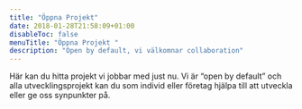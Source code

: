 ```yaml
---
title: "Öppna Projekt"
date: 2018-01-28T21:58:09+01:00
disableToc: false
menuTitle: "Öppna Projekt "
description: "Open by default, vi välkomnar collaboration"
---
```

Här kan du hitta projekt vi jobbar med just nu. Vi är “open by default” och alla utvecklingsprojekt kan du som individ eller företag hjälpa till att utveckla eller ge oss synpunkter på.



